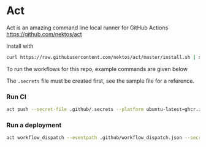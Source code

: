 # Act

Act is an amazing command line local runner for GitHub Actions  
https://github.com/nektos/act

Install with

```bash
curl https://raw.githubusercontent.com/nektos/act/master/install.sh | sudo bash
```

To run the workflows for this repo, example commands are given below

The `.secrets` file must be created first, see the sample file for a reference.

### Run CI

```bash
act push --secret-file .github/.secrets --platform ubuntu-latest=ghcr.io/benc-uk/act-runner:golang
```

### Run a deployment

```bash
act workflow_dispatch --eventpath .github/workflow_dispatch.json --secret-file .github/.secrets --platform ubuntu-latest=ghcr.io/benc-uk/act-runner:golang
```
